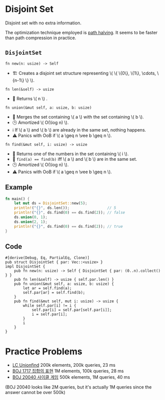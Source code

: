 # Disjoint Set

Disjoint set with no extra information.

The optimization technique employed is [path halving](https://en.wikipedia.org/wiki/Disjoint-set_data_structure#Finding_set_representatives). It seems to be faster than path compression in practice.

## `DisjointSet`

`fn new(n: usize) -> Self`

- 🏗️ Creates a disjoint set structure representing \\( \\{ \\{0\\}, \\{1\\}, \\cdots, \\{n-1\\} \\} \\).

`fn len(&self) -> usize`

- 💬 Returns \\( n \\) .

`fn union(&mut self, a: usize, b: usize)`

- 💬 Merges the set containing \\( a \\) with the set containing \\( b \\).
- 🕒 Amortized \\( O(\log n) \\).
- ℹ️ If \\( a \\) and \\( b \\) are already in the same set, nothing happens.
- ⚠️ Panics with OoB if \\( a \geq n \vee b \geq n \\).

`fn find(&mut self, i: usize) -> usize`

- 💬 Returns one of the numbers in the set containing \\( i \\).
- 💬 `find(a) == find(b)` iff \\( a \\) and \\( b \\) are in the same set.
- 🕒 Amortized \\( O(\log n) \\).
- ⚠️ Panics with OoB if \\( a \geq n \vee b \geq n \\).

## Example

```rust
fn main() {
    let mut ds = DisjointSet::new(5);
    println!("{}", ds.len());                 // 5
    println!("{}", ds.find(0) == ds.find(2)); // false
    ds.union(0, 1);
    ds.union(2, 1);
    println!("{}", ds.find(0) == ds.find(2)); // true
}
```

## Code

```rust,noplayground
#[derive(Debug, Eq, PartialEq, Clone)]
pub struct DisjointSet { par: Vec::<usize> }
impl DisjointSet {
    pub fn new(n: usize) -> Self { DisjointSet { par: (0..n).collect() } }
    pub fn len(&self) -> usize { self.par.len() }
    pub fn union(&mut self, a: usize, b: usize) {
        let ar = self.find(a);
        self.par[ar] = self.find(b);
    }
    pub fn find(&mut self, mut i: usize) -> usize {
        while self.par[i] != i {
            self.par[i] = self.par[self.par[i]];
            i = self.par[i];
        }
        i
    }
}
```

# Practice Problems
- [LC Unionfind](https://judge.yosupo.jp/problem/unionfind) 200k elements, 200k queries, 23 ms
- [BOJ 1717 집합의 표현](https://www.acmicpc.net/problem/1717) 1M elements, 100k queries, 28 ms
- [BOJ 20040 사이클 게임](https://www.acmicpc.net/problem/20040) 500k elements, 1M queries, 40 ms

(BOJ 20040 looks like 2M queries, but it's actually 1M queries since the answer cannot be over 500k)
